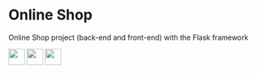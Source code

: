 # Online Shop
Online Shop project (back-end and front-end)
with the Flask framework

<p align="left">
<a  target="_blank" rel="noreferrer"><img src="https://p7.hiclipart.com/preview/520/669/92/c-programming-language-computer-icons-computer-programming-programming.jpg" width="32" height="32" /></a>
<a  target="_blank" rel="noreferrer"><img src="https://encrypted-tbn0.gstatic.com/images?q=tbn:ANd9GcSw52_H4XL400Kcrv2pVb7Hh5bi56E55pOC25XP1bs3erE_VkBHjOmTfupedu8bqlmC8JM&usqp=CAU" width="32" height="32" /></a>
<a  target="_blank" rel="noreferrer"><img src="https://encrypted-tbn0.gstatic.com/images?q=tbn:ANd9GcTtMzwS-6GGZZE1ppU2Pq1G7JZNi3n_tKKfhpItkxnYuY7kTxa6-A_ZO3AHRp2VIpbMczY&usqp=CAU" width="32" height="32" /></a>
  
  
</p>
